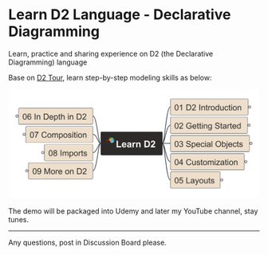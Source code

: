 # Learn D2 Language - Declarative Diagramming

Learn, practice and sharing experience on D2 (the Declarative Diagramming) language

Base on [D2 Tour](https://d2lang.com/tour/), learn step-by-step modeling skills as below:

![learn_d2](img/Learn_D2.png)

The demo will be packaged into Udemy and later my YouTube channel, stay tunes.

---
Any questions, post in Discussion Board please.
